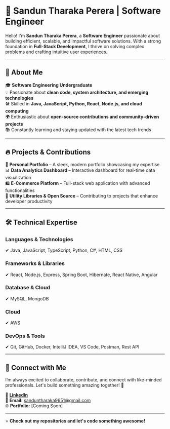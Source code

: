 # 🌟 Sandun Tharaka Perera | Software Engineer

Hello! I'm **Sandun Tharaka Perera**, a **Software Engineer** passionate about building efficient, scalable, and impactful software solutions. With a strong foundation in **Full-Stack Development**, I thrive on solving complex problems and crafting intuitive user experiences.

---

## 🚀 About Me

🎓 **Software Engineering Undergraduate**  
💡 Passionate about **clean code, system architecture, and emerging technologies**  
🛠 Skilled in **Java, JavaScript, Python, React, Node.js, and cloud computing**  
🌍 Enthusiastic about **open-source contributions and community-driven projects**  
📚 Constantly learning and staying updated with the latest tech trends  

---

## 🔥 Projects & Contributions

🔹 **Personal Portfolio** – A sleek, modern portfolio showcasing my expertise  
📊 **Data Analytics Dashboard** – Interactive dashboard for real-time data visualization  
🛍 **E-Commerce Platform** – Full-stack web application with advanced functionalities  
🔧 **Utility Libraries & Open Source** – Contributing to projects that enhance developer productivity  

---

## 🛠 Technical Expertise

### **Languages & Technologies**  
✔ Java, JavaScript, TypeScript, Python, C#, HTML, CSS  

### **Frameworks & Libraries**  
✔ React, Node.js, Express, Spring Boot, Hibernate, React Native, Angular  

### **Database & Cloud**  
✔ MySQL, MongoDB 

### **Cloud**  
✔ AWS
### **DevOps & Tools**  
✔ Git, GitHub, Docker, IntelliJ IDEA, VS Code, Postman, Rest API

---

## 🤝 Connect with Me

I’m always excited to collaborate, contribute, and connect with like-minded professionals. Let's build something amazing together! 🚀

🔗 **[LinkedIn](#)**  
📧 **Email:** sanduntharaka9651@gmail.com  
🌐 **Portfolio:** [Coming Soon]  

---

⭐ **Check out my repositories and let's code something awesome!**

